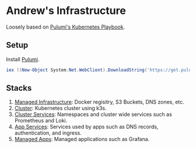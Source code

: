 # Andrew's Infrastructure
Loosely based on [Pulumi's Kubernetes Playbook](https://www.pulumi.com/docs/guides/crosswalk/kubernetes/playbooks/).

## Setup
Install [Pulumi](https://www.pulumi.com/docs/get-started/install/).

```powershell
iex ((New-Object System.Net.WebClient).DownloadString('https://get.pulumi.com/install.ps1'))
```

## Stacks
1. [Managed Infrastructure](./1-managed-infrastructure): Docker regisitry, S3 Buckets, DNS zones, etc.
2. [Cluster](./2-cluster): Kubernetes cluster using k3s.
3. [Cluster Services](./3-cluster-services): Namespaces and cluster wide services such as Prometheus and Loki.
4. [App Services](./4-app-services): Services used by apps such as DNS records, authentication, and ingress.
5. [Managed Apps](./5-managed-apps): Managed applications such as Grafana.
